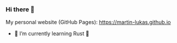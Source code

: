 ### Hi there 👋

My personal website (GitHub Pages): https://martin-lukas.github.io

- 🌱 I’m currently learning Rust :crab:
